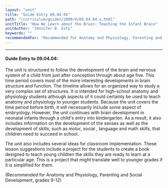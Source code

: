 ```yaml
---
layout: "unit"
title: "Guide Entry 09.04.04"
path: "/curriculum/guides/2009/4/09.04.04.x.html"
unitTitle: "How We Learn about the Brain: Teaching the Infant Brain"
unitAuthor: "Jennifer B. Esty"
keywords: ""
recommendedFor: "Recommended for Anatomy and Physiology, Parenting and Social Development, grades 9-12"
---
```

<body>
<hr/>
 <h4>
  Guide Entry to 09.04.04:
 </h4>
 The unit is structured to follow the development of the brain and nervous system of a child from just after conception through about age five. This time period covers most of the more interesting developments in brain structure and function. The timeline allows for an organized way to study a very complex set of structures. It is intended for high-school anatomy and physiology students although aspects of it could certainly be used to teach anatomy and physiology to younger students. Because the unit covers the time period before birth, it will necessarily include some aspect of embryology. However, the unit continues with brain development in neonatal infants through a child's entry into kindergarten. As a result, it also includes information on the development of the senses as well as the development of skills, such as motor, social , language and math skills, that children need to succeed in school.
<p>
  The unit also includes several ideas for classroom implementation. These lesson suggestions include a project for the students to create a book designed to teach young children the skills they are ready to learn at a particular age. This is a project that might translate well to younger grades if it is simplified for them.
 </p>
<p>
  (Recommended for Anatomy and Physiology, Parenting and Social Development, grades 9-12)
 </p>












</body>